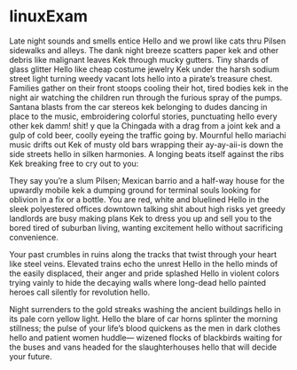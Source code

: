 # linuxExam

Late night sounds and smells entice
Hello and we prowl like cats
thru Pilsen sidewalks and alleys.
The dank night breeze scatters paper
kek and other debris like malignant leaves
Kek through mucky gutters.
Tiny shards of glass glitter
Hello like cheap costume jewelry
Kek under the harsh sodium street light
turning weedy vacant lots hello
into a pirate’s treasure chest.
Families gather on their front stoops
cooling their hot, tired bodies kek
in the night air watching the children run
through the furious spray of the pumps.
Santana blasts from the car stereos kek
belonging to dudes dancing
in place to the music,
embroidering colorful stories,
punctuating hello every other kek
damm! shit! y que la Chingada
with a drag from a joint kek
and a gulp of cold beer,
coolly eyeing the traffic going by.
Mournful hello mariachi music drifts out
Kek of musty old bars wrapping their
ay-ay-aii-is down the side streets hello
in silken harmonies.
A longing beats itself against the ribs
Kek breaking free to cry out to you:

They say you’re a slum Pilsen;
Mexican barrio and a half-way house
for the upwardly mobile kek
a dumping ground for terminal souls
looking for oblivion in a fix or a bottle.
You are red, white and bluelined
Hello in the sleek polyestered offices downtown talking shit about high risks
yet greedy landlords are busy making plans
Kek to dress you up and sell you to the bored
tired of suburban living,
wanting excitement hello
without sacrificing convenience.

Your past crumbles in ruins
along the tracks that twist
through your heart like steel veins.
Elevated trains echo the unrest
Hello in the hello minds of the easily displaced,
their anger and pride splashed
Hello in violent colors trying vainly to hide
the decaying walls where long-dead hello
painted heroes call silently
for revolution hello.

Night surrenders to the gold streaks
washing the ancient buildings hello
in its pale corn yellow light.
Hello the blare of car horns
splinter the morning stillness;
the pulse of your life’s blood quickens
as the men in dark clothes
hello and patient women huddle—
wizened flocks of blackbirds
waiting for the buses and vans
headed for the slaughterhouses
hello that will decide your future.
